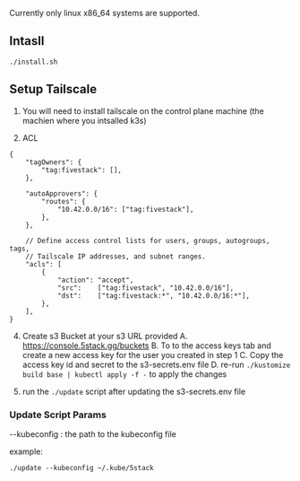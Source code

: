 Currently only linux x86_64 systems are supported.


## Intasll

`./install.sh`


## Setup Tailscale

1. You will need to install tailscale on the control plane machine (the machien where you intsalled k3s)


3. ACL

```
{
	"tagOwners": {
		"tag:fivestack": [],
	},

	"autoApprovers": {
		"routes": {
			"10.42.0.0/16": ["tag:fivestack"],
		},
	},

	// Define access control lists for users, groups, autogroups, tags,
	// Tailscale IP addresses, and subnet ranges.
	"acls": [
		{
			"action": "accept",
			"src":    ["tag:fivestack", "10.42.0.0/16"],
			"dst":    ["tag:fivestack:*", "10.42.0.0/16:*"],
		},
	],
}
```


4. Create s3 Bucket at your s3 URL provided 
	A. https://console.5stack.gg/buckets
	B. To to the access keys tab and create a new access key for the user you created in step 1
	C. Copy the access key id and secret to the s3-secrets.env file
	D. re-run `./kustomize build base | kubectl apply -f -` to apply the changes

5. run the `./update` script after updating the s3-secrets.env file


### Update Script Params
--kubeconfig : the path to the kubeconfig file

example:

`./update --kubeconfig ~/.kube/5stack`	